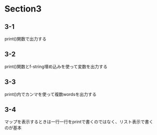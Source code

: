 # Section3

## 3-1
print()関数で出力する

## 3-2
print()関数とf-string埋め込みを使って変数を出力する

## 3-3
print()内でカンマを使って複数wordsを出力する

## 3-4
マップを表示するときは一行一行をprintで書くのではなく、リスト表示で書くのが基本
